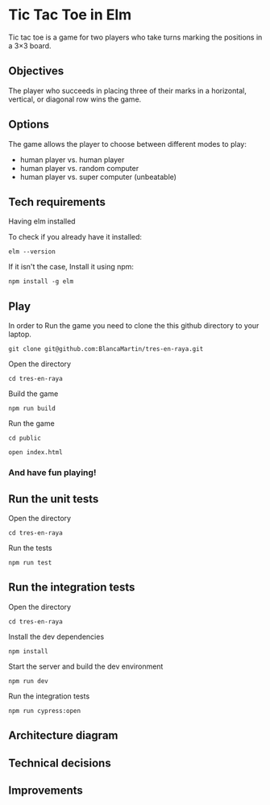 # Tic Tac Toe in Elm

Tic tac toe is a game for two players who take turns marking the positions in a 3×3 board.

## Objectives

The player who succeeds in placing three of their marks in a horizontal, vertical, or diagonal row wins the game.

## Options

The game allows the player to choose between different modes to play:

- human player vs. human player
- human player vs. random computer
- human player vs. super computer (unbeatable)



## Tech requirements

Having elm installed

To check if you already have it installed:

```
elm --version
```



If it isn't the case, Install it using npm:

```
npm install -g elm
```



## Play

In order to Run the game you need to clone the this github directory to your laptop.

```
git clone git@github.com:BlancaMartin/tres-en-raya.git
```

Open the directory

```
cd tres-en-raya
```

Build the game

```
npm run build
```

Run the game

```
cd public
```

```
open index.html
```

### And have fun playing!



## Run the unit tests

Open the directory

```
cd tres-en-raya
```

Run the tests

```
npm run test
```



## Run the integration tests

Open the directory

```
cd tres-en-raya
```

Install the dev dependencies 

```
npm install
```

Start the server and build the dev environment

```
npm run dev
```

Run the integration tests

```
npm run cypress:open
```



## Architecture diagram

## Technical decisions

## Improvements


